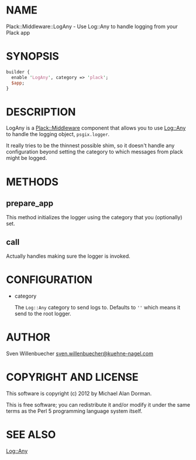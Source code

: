 # NAME

Plack::Middleware::LogAny - Use Log::Any to handle logging from your Plack app

# SYNOPSIS

```perl
builder {
  enable 'LogAny', category => 'plack';
  $app;
}
```

# DESCRIPTION

LogAny is a [Plack::Middleware](https://metacpan.org/pod/Plack%3A%3AMiddleware) component that allows you to use [Log::Any](https://metacpan.org/pod/Log%3A%3AAny)
to handle the logging object, `psgix.logger`.

It really tries to be the thinnest possible shim, so it doesn't handle any
configuration beyond setting the category to which messages from plack might be
logged.

# METHODS

## prepare\_app

This method initializes the logger using the category that you (optionally)
set.

## call

Actually handles making sure the logger is invoked.

# CONFIGURATION

- category

    The `Log::Any` category to send logs to. Defaults to `''` which means it send
    to the root logger.

# AUTHOR

Sven Willenbuecher <sven.willenbuecher@kuehne-nagel.com>

# COPYRIGHT AND LICENSE

This software is copyright (c) 2012 by Michael Alan Dorman.

This is free software; you can redistribute it and/or modify it under
the same terms as the Perl 5 programming language system itself.

# SEE ALSO

[Log::Any](https://metacpan.org/pod/Log%3A%3AAny)

